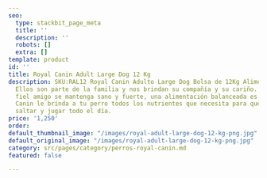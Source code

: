 ```yaml
---
seo:
  type: stackbit_page_meta
  title: ''
  description: ''
  robots: []
  extra: []
template: product
id: ''
title: Royal Canin Adult Large Dog 12 Kg
description: SKU:RAL12 Royal Canin Adulto Large Dog Bolsa de 12Kg Alimento Premium.
  Ellos son parte de la familia y nos brindan su compañía y su cariño. Para que tu
  fiel amigo se mantenga sano y fuerte, una alimentación balanceada es esencial. Royal
  Canin le brinda a tu perro todos los nutrientes que necesita para que pueda correr,
  saltar y jugar todo el día.
price: '1,250'
order: 
default_thumbnail_image: "/images/royal-adult-large-dog-12-kg-png.jpg"
default_original_image: "/images/royal-adult-large-dog-12-kg-png.jpg"
category: src/pages/category/perros-royal-canin.md
featured: false

---
```

